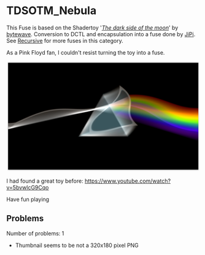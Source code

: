 # TDSOTM_Nebula

This Fuse is based on the Shadertoy '_[The dark side of the moon](https://www.shadertoy.com/view/4dBSDV)_' by [bytewave](https://www.shadertoy.com/user/bytewave). Conversion to DCTL and encapsulation into a fuse done by [JiPi](../../Site/Profiles/JiPi.md). See [Recursive](README.md) for more fuses in this category.

<!-- +++ DO NOT REMOVE THIS COMMENT +++ DO NOT ADD OR EDIT ANY TEXT BEFORE THIS LINE +++ IT WOULD BE A REALLY BAD IDEA +++ -->

As a Pink Floyd fan, I couldn't resist turning the toy into a fuse.

[![TDSOTM_Nebula](TDSOTM_Nebula_screenshot.png)](TDSOTM_Nebula.fuse)


I had found a great toy before: https://www.youtube.com/watch?v=5bvwlcG9Cqo

Have fun playing

<!-- +++ DO NOT REMOVE THIS COMMENT +++ DO NOT EDIT ANY TEXT THAT COMES AFTER THIS LINE +++ TRUST ME: JUST DON'T DO IT +++ -->

## Problems

Number of problems: 1

- Thumbnail seems to be not a 320x180 pixel PNG



